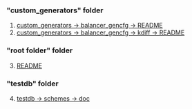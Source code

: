 ### "custom_generators" folder
1. [custom_generators -> balancer_gencfg -> README](gencfg/custom_generators/balancer_gencfg/README.md)
2. [custom_generators -> balancer_gencfg -> kdiff -> README](gencfg/custom_generators/balancer_gencfg/kdiff/README.md)

### "root folder" folder
3. [README](gencfg/README.md)

### "testdb" folder
4. [testdb -> schemes -> doc](gencfg/testdb/schemes/doc.md)

